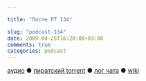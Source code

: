 ```yaml
---

title: "После РТ 134"

slug: "podcast-134"
date: 2009-04-25T16:20:00+03:00
comments: true
categories: podcast
---
```

[аудио](http://cdn.radio-t.com/rt134post.mp3) ● [пиратский torrent](http://pirates.radio-t.com/torrents/rt134post.mp3.torrent) ● [лог чата](http://chat.radio-t.com/logs/radio-t-134.html) ● [wiki](http://wiki.radio-t.com/%D0%9F%D0%BE%D1%81%D0%BB%D0%B5_%D0%A0%D0%A2_134)<audio src="http://cdn.radio-t.com/rt134post.mp3" preload="none">
